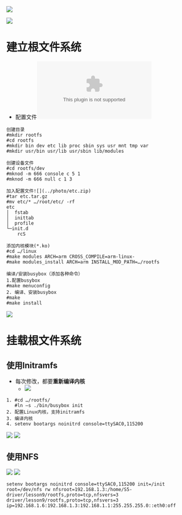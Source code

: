 ![](../photo/Pasted%20image%2020230502162957.png)

![](../photo/Pasted%20image%2020230502162930.png)
# 建立根文件系统
- 配置文件![](../photo/etc.zip)
```
创建目录
#mkdir rootfs 
#cd rootfs
#mkdir bin dev etc lib proc sbin sys usr mnt tmp var
#mkdir usr/bin usr/lib usr/sbin lib/modules

创建设备文件
#cd rootfs/dev
#mknod -m 666 console c 5 1
#mknod -m 666 null c 1 3

加入配置文件![](../photo/etc.zip)
#tar etc.tar.gz
#mv etc/* …/root/etc/ -rf
etc
│  fstab
│  inittab
│  profile
└─init.d
	rcS

添加内核模块(*.ko)
#cd …/linux
#make modules ARCH=arm CROSS_COMPILE=arm-linux-
#make modules_install ARCH=arm INSTALL_MOD_PATH=…/rootfs

编译/安装busybox（添加各种命令）
1.配置busybox
#make menuconfig 
2. 编译、安装busybox
#make
#make install
```
![](../photo/Pasted%20image%2020230502163534.png)

# 挂载根文件系统

## 使用Initramfs
- 每次修改，都要**重新编译内核**
	- ![](../photo/Pasted%20image%2020230502170653.png)
```
1. #cd …/rootfs/
   #ln –s ./bin/busybox init   
2. 配置Linux内核，支持initramfs
3. 编译内核
4. setenv bootargs noinitrd console=ttySAC0,115200 
```
![](../photo/Pasted%20image%2020230502165434.png)
![](../photo/Pasted%20image%2020230502165452.png)

## 使用NFS

![](../photo/Pasted%20image%2020230502170808.png)
![](../photo/Pasted%20image%2020230502170829.png)
```
setenv bootargs noinitrd console=ttySAC0,115200 init=/init root=/dev/nfs rw nfsroot=192.168.1.3:/home/S5-driver/lesson9/rootfs,proto=tcp,nfsvers=3 driver/lesson9/rootfs,proto=tcp,nfsvers=3 ip=192.168.1.6:192.168.1.3:192.168.1.1:255.255.255.0::eth0:off
```